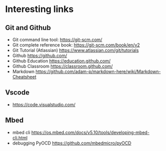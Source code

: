 # Interesting links

## Git and Github

* Git command line tool: https://git-scm.com/
* Git complete reference book: https://git-scm.com/book/en/v2 
* Git Tutorial (Atlassian) https://www.atlassian.com/git/tutorials
* Github https://github.com/
* Github Education https://education.github.com/
* Github Classroom https://classroom.github.com/
* Markdown https://github.com/adam-p/markdown-here/wiki/Markdown-Cheatsheet 

## Vscode

* https://code.visualstudio.com/ 

## Mbed

* mbed cli https://os.mbed.com/docs/v5.10/tools/developing-mbed-cli.html
* debugging PyOCD https://github.com/mbedmicro/pyOCD
